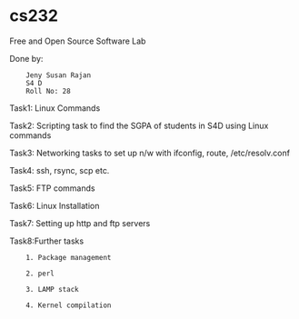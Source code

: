 # cs232
Free and Open Source Software Lab 

Done by:

        Jeny Susan Rajan
        S4 D
        Roll No: 28

Task1: Linux Commands

Task2: Scripting task to find the SGPA of students in S4D using Linux commands 

Task3: Networking tasks to set up n/w with ifconfig, route, /etc/resolv.conf 

Task4: ssh, rsync, scp etc.

Task5: FTP commands

Task6: Linux Installation

Task7: Setting up http and ftp servers

Task8:Further tasks

        1. Package management
        
        2. perl
        
        3. LAMP stack
        
        4. Kernel compilation
